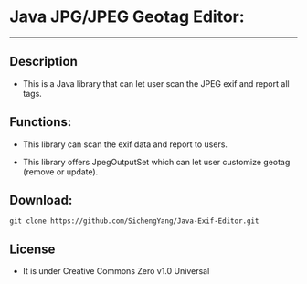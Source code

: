 # Java JPG/JPEG Geotag Editor:
***

## Description
- This is a Java library that can let user scan the JPEG exif and report all tags.

## Functions:
- This library can scan the exif data and report to users.

- This library offers JpegOutputSet which can let user customize geotag (remove or update).

## Download:
```
git clone https://github.com/SichengYang/Java-Exif-Editor.git
```
## License
- It is under Creative Commons Zero v1.0 Universal 
